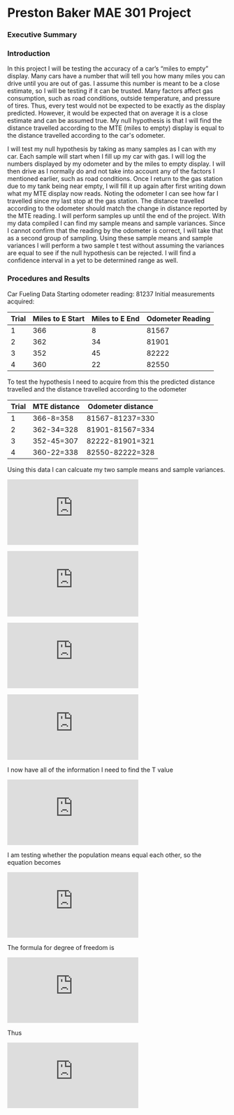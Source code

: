 # Preston Baker MAE 301 Project
### Executive Summary

### Introduction
  In this project I will be testing the accuracy of a car’s “miles to empty” display. Many cars have a number that will tell you how many miles you can drive until you are out of gas. I assume this number is meant to be a close estimate, so I will be testing if it can be trusted. Many factors affect gas consumption, such as road conditions, outside temperature, and pressure of tires. Thus, every test would not be expected to be exactly as the display predicted. However, it would be expected that on average it is a close estimate and can be assumed true. My null hypothesis is that I will find the distance travelled according to the MTE (miles to empty) display is equal to the distance travelled according to the car's odometer.

  I will test my null hypothesis by taking as many samples as I can with my car. Each sample will start when I fill up my car with gas. I will log the numbers displayed by my odometer and by the miles to empty display. I will then drive as I normally do and not take into account any of the factors I mentioned earlier, such as road conditions. Once I return to the gas station due to my tank being near empty, I will fill it up again after first writing down what my MTE display now reads. Noting the odometer I can see how far I travelled since my last stop at the gas station. The distance travelled according to the odometer should match the change in distance reported by the MTE reading. I will perform samples up until the end of the project. With my data compiled I can find my sample means and sample variances. Since I cannot confirm that the reading by the odometer is correct, I will take that as a second group of sampling. Using these sample means and sample variances I will perform a two sample t test without assuming the variances are equal to see if the null hypothesis can be rejected. I will find a confidence interval in a yet to be determined range as well.

### Procedures and Results
Car Fueling Data
Starting odometer reading: 81237
Initial measurements acquired:

| Trial | Miles to E Start | Miles to E End | Odometer Reading |
| --- | --- | --- | --- |
| 1 | 366 | 8 | 81567 |
| 2 | 362 | 34 | 81901 |
| 3 | 352 | 45 | 82222 | 
| 4 | 360 | 22 | 82550 | 



To test the hypothesis I need to acquire from this the predicted distance travelled and the distance travelled according to the odometer

| Trial | MTE distance | Odometer distance |
| --- | --- | --- |
| 1 | 366-8=358 | 81567-81237=330 |
| 2 | 362-34=328 | 81901-81567=334 |
| 3 | 352-45=307 | 82222-81901=321 |
| 4 | 360-22=338 | 82550-82222=328 |

Using this data I can calcuate my two sample means and sample variances.

![equation](https://latex.codecogs.com/gif.latex?%5Coverline%7Bx_%7B1%7D%7D%3D%5Cfrac%7B358&plus;328&plus;307&plus;338%7D%7B4%7D%3D332.75)

![equation](https://latex.codecogs.com/gif.latex?%5Coverline%7Bx_%7B2%7D%7D%3D%5Cfrac%7B330&plus;334&plus;321&plus;328%7D%7B4%7D%3D328.25)

![equation](https://latex.codecogs.com/gif.latex?s_%7B1%7D%5E%7B2%7D%3D%5Cfrac%7B%28%28358-332.75%29%5E%7B2%7D&plus;%28328-332.75%29%5E%7B2%7D&plus;%28307-332.75%29%5E%7B2%7D&plus;%28338-332.75%29%5E%7B2%7D%29%7D%7B3%7D%3D450.25)

![equation](https://latex.codecogs.com/gif.latex?s_%7B2%7D%5E%7B2%7D%3D%5Cfrac%7B%28%28330-328.25%29%5E%7B2%7D&plus;%28334-328.25%29%5E%7B2%7D&plus;%28321-328.25%29%5E%7B2%7D&plus;%28328-328.25%29%5E%7B2%7D%29%7D%7B3%7D%3D28.5833)

I now have all of the information I need to find the T value

![first eq](https://latex.codecogs.com/gif.latex?T%3D%5Cfrac%7B%28%5Coverline%7Bx_%7B1%7D%7D-%5Coverline%7Bx_%7B2%7D%7D%29-%28%5Cmu_1-%5Cmu_2%29%7D%7B%5Csqrt%7Bs_%7B1%7D%5E%7B2%7D/n_1&plus;s_%7B2%7D%5E%7B2%7D/n_2%7D%7D)

I am testing whether the population means equal each other, so the equation becomes

![second eq](https://latex.codecogs.com/gif.latex?T%3D%5Cfrac%7B%28%5Coverline%7Bx_%7B1%7D%7D-%5Coverline%7Bx_%7B2%7D%7D%29%7D%7B%5Csqrt%7Bs_%7B1%7D%5E%7B2%7D/n_1&plus;s_%7B2%7D%5E%7B2%7D/n_2%7D%7D)

The formula for degree of freedom is 

![equation](https://latex.codecogs.com/gif.latex?%5Cfrac%7B%28%5Cfrac%7Bs_%7B1%7D%5E%7B2%7D%7D%7Bn_1%7D&plus;%5Cfrac%7Bs_%7B2%7D%5E%7B2%7D%7D%7Bn_2%7D%29%5E%7B2%7D%7D%7B%5Cfrac%7B%28%5Cfrac%7Bs_%7B1%7D%5E%7B2%7D%7D%7Bn_1%7D%29%5E%7B2%7D%7D%7Bn_%7B1%7D-1%7D&plus;%5Cfrac%7B%28%5Cfrac%7Bs_%7B2%7D%5E%7B2%7D%7D%7Bn_2%7D%29%5E%7B2%7D%7D%7Bn_%7B2%7D-1%7D%7D)

Thus

![equation](https://latex.codecogs.com/gif.latex?%5Cfrac%7B%28%5Cfrac%7B450.25%7D%7B4%7D&plus;%5Cfrac%7B28.5833%7D%7B4%7D%29%5E%7B2%7D%7D%7B%5Cfrac%7B%28%5Cfrac%7B450.25%7D%7B4%7D%29%5E%7B2%7D%7D%7B3%7D&plus;%5Cfrac%7B%28%5Cfrac%7B28.5833%7D%7B4%7D%29%5E%7B2%7D%7D%7B3%7D%7D%3D%5B3.38%5D%3D3)


